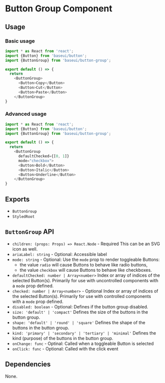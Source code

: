 # Button Group Component

## Usage

### Basic usage

```javascript
import * as React from 'react';
import {Button} from 'baseui/button';
import {ButtonGroup} from 'baseui/button-group';

export default () => {
  return
    <ButtonGroup>
      <Button>Copy</Button>
      <Button>Cut</Button>
      <Button>Paste</Button>
    </ButtonGroup>
}
```

### Advanced usage

```javascript
import * as React from 'react';
import {Button} from 'baseui/button';
import {ButtonGroup} from 'baseui/button-group';

export default () => {
  return
    <ButtonGroup
      defaultChecked={[0, 1]}
      mode="checkbox">
      <Button>Bold</Button>
      <Button>Italic</Button>
      <Button>Underline</Button>
    </ButtonGroup>
}
```

## Exports

* `ButtonGroup`
* `StyledRoot`

## `ButtonGroup` API

* `children: (props: Props) => React.Node` - Required
  This can be an SVG icon as well.
* `ariaLabel: string` - Optional:
  Accessible label
* `mode: string` - Optional:
  Use the `mode` prop to render toggleable Buttons:
  * the value `radio` will cause Buttons to behave like radio buttons,
  * the value `checkbox` will cause Buttons to behave like checkboxes.
* `defaultChecked: number | Array<number>`
  Index or array of indices of the selected Button(s).
  Primarily for use with uncontrolled components with a `mode` prop defined.
* `checked: number | Array<number>` - Optional
  Index or array of indices of the selected Button(s).
  Primarily for use with controlled components with a `mode` prop defined.
* `disabled: boolean` - Optional:
  Defines if the button group disabled.
* `size: 'default' | 'compact'`
  Defines the size of the buttons in the button group.
* `shape: 'default' | 'round' | 'square'`
  Defines the shape of the buttons in the button group.
* `kind: 'primary' | 'secondary' | 'tertiary' | 'minimal'`
  Defines the kind (purpose) of the buttons in the button group.
* `onChange: func` - Optinal:
  Called when a toggleable Button is selected
* `onClick: func` - Optional:
  Called with the click event

## Dependencies

None.
